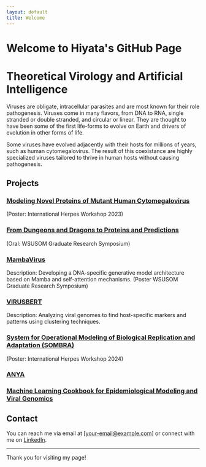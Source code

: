 ```yaml
---
layout: default
title: Welcome
---
```


# Welcome to Hiyata's GitHub Page


# Theoretical Virology and Artificial Intelligence

Viruses are obligate, intracellular parasites and are most known for their role pathogenesis. Viruses come in many flavors, from DNA to RNA, single stranded or double stranded, and circular or linear. They are thought to have been some of the first life-forms to evolve on Earth and drivers of evolution in other forms of life. 

Some viruses have evolved adjacently with their hosts for millions of years, such as human cytomegalovirus. The result of this coexistance are highly specialized viruses tailored to thrive in human hosts without causing pathogenesis. 


## Projects

### [Modeling Novel Proteins of Mutant Human Cytomegalovirus](/projects/modeling-novel-proteins)


(Poster: International Herpes Workshop 2023)

### [From Dungeons and Dragons to Proteins and Predictions](/projects/from-dnd-to-proteins)

(Oral: WSUSOM Graduate Research Symposium)


### [MambaVirus](/projects/mambavirus.md)

Description: Developing a DNA-specific generative model architecture based on Mamba and self-attention mechanisms. (Poster WSUSOM Graduate Research Symposium)

### [VIRUSBERT](/projects/VIRUSBERT)

Description: Analyzing viral genomes to find host-specific markers and patterns using clustering techniques.



### [System for Operational Modeling of Biological Replication and Adaptation (SOMBRA)](/projects/sombra.md)


(Poster: International Herpes Workshop 2024)

### [ANYA](/projects/ANYA.md)


### [Machine Learning Cookbook for Epidemiological Modeling and Viral Genomics](/projects/machine-learning-cookbook.md)



## Contact

You can reach me via email at [your-email@example.com] or connect with me on [LinkedIn](https://www.linkedin.com).

---

Thank you for visiting my page!